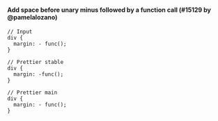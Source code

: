 #### Add space before unary minus followed by a function call (#15129 by @pamelalozano)

<!-- prettier-ignore -->
```less
// Input
div {
  margin: - func();
}

// Prettier stable
div {
  margin: -func();
}

// Prettier main
div {
  margin: - func();
}
```
